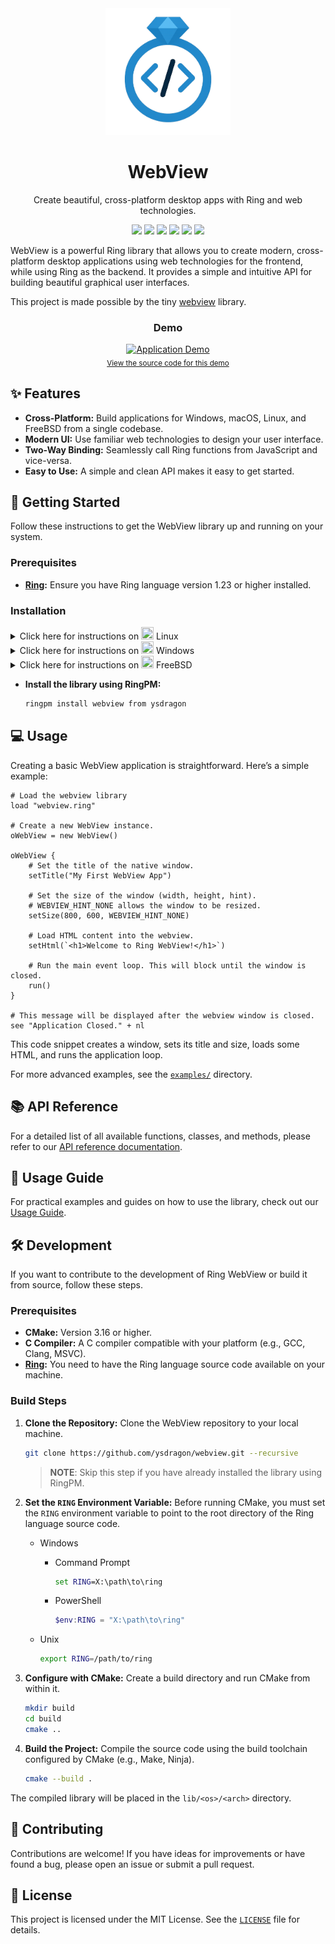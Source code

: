 <div align="center">

<img src="img/logo.png" alt="WebView Logo" width="200">

# WebView

Create beautiful, cross-platform desktop apps with Ring and web technologies.

[language-ring]: https://img.shields.io/badge/language-Ring-2D54CB.svg?style=for-the-badge&labelColor=414868
[build-status]: https://img.shields.io/github/actions/workflow/status/ysdragon/webview/main.yml?branch=main&label=build&style=for-the-badge&labelColor=414868&logoColor=C0CAF5&color=8c73cc
[last-commit]: https://img.shields.io/github/last-commit/ysdragon/webview?style=for-the-badge&logo=github&logoColor=C0CAF5&labelColor=414868&color=8c73cc
[release-version]: https://img.shields.io/github/v/release/ysdragon/webview?style=for-the-badge&logo=webtrees&logoColor=C0CAF5&labelColor=414868&color=7664C6
[license]: https://img.shields.io/github/license/ysdragon/webview?style=for-the-badge&logo=opensourcehardware&label=License&logoColor=C0CAF5&labelColor=414868&color=8c73cc
[issues]: https://img.shields.io/github/issues/ysdragon/webview?color=8c73cc&style=for-the-badge&logo=github&logoColor=C0CAF5&labelColor=414868

[![][language-ring]](https://ring-lang.github.io/)
[![][build-status]](https://github.com/ysdragon/webview/actions)
[![][last-commit]](https://github.com/ysdragon/webview/pulse)
[![][release-version]](https://github.com/ysdragon/webview/releases/latest)
[![][license]](https://github.com/ysdragon/webview/blob/main/LICENSE)
[![][issues]](https://github.com/ysdragon/webview/issues)

</div>

WebView is a powerful Ring library that allows you to create modern, cross-platform desktop applications using web technologies for the frontend, while using Ring as the backend. It provides a simple and intuitive API for building beautiful graphical user interfaces.

This project is made possible by the tiny [webview](https://github.com/webview/webview) library.

<div align="center">
  <h3>Demo</h3>
  <a href="examples/09_showcase.ring">
    <img src="img/showcase.gif" alt="Application Demo" width="600">
  </a>
  <br>
  <sub>
    <a href="examples/09_showcase.ring">View the source code for this demo</a>
  </sub>
</div>

## ✨ Features

- **Cross-Platform:** Build applications for Windows, macOS, Linux, and FreeBSD from a single codebase.
- **Modern UI:** Use familiar web technologies to design your user interface.
- **Two-Way Binding:** Seamlessly call Ring functions from JavaScript and vice-versa.
- **Easy to Use:** A simple and clean API makes it easy to get started.

## 🚀 Getting Started

Follow these instructions to get the WebView library up and running on your system.

### Prerequisites

- **[Ring](https://ring-lang.github.io/download.html):** Ensure you have Ring language version 1.23 or higher installed.

### Installation
<details>
<summary>Click here for instructions on <img width="20" height="20" src="https://www.kernel.org/theme/images/logos/favicon.png" /> Linux</summary>

The compiled Linux library in this package requires GTK 4 and WebkitGTK 6.

*   **<img width="16" height="16" src="https://www.debian.org/favicon.ico" />Debian-based:** `sudo apt install libgtk-4-1 libwebkitgtk-6.0-4`
*   **<img width="16" height="16" src="https://archlinux.org/static/favicon.png" />Arch-based:** `sudo pacman -S gtk4 webkitgtk-6.0`
*   **<img width="16" height="16" src="https://fedoraproject.org/favicon.ico" />Fedora:** `sudo dnf install gtk4 webkitgtk6.0`
*   **<img width="16" height="16" src="https://voidlinux.org/assets/img/favicon.png" />Void Linux:** `sudo xbps-install gtk4 libwebkitgtk60`
*   **<img width="16" height="16" src="https://www.alpinelinux.org/alpine-logo.ico" />Alpine Linux:** `sudo apk add webkit2gtk-6.0`

</details>

<details>
<summary>Click here for instructions on <img width="20" height="20" src="https://blogs.windows.com/wp-content/uploads/prod/2022/09/cropped-Windows11IconTransparent512-32x32.png" /> Windows</summary>

The compiled Windows library in this package does not bundle any webview version with itself but rather uses the system-installed one.

The [Microsoft Edge WebView2](https://developer.microsoft.com/en-us/microsoft-edge/webview2/) runtime is required to be installed on the system for any version of Windows before Windows 11. To manually update or install the latest version, follow the steps [here](https://github.com/MicrosoftEdge/WebView2Feedback/issues/3371#issuecomment-1500917825).

</details>

<details>
<summary>Click here for instructions on <img width="20" height="20" src="https://www.freebsd.org/favicon.ico" /> FreeBSD</summary>

The compiled FreeBSD library in this package requires WebKitGTK 6.

*   **FreeBSD systems:** `sudo pkg install webkit2-gtk_60`

</details>

- **Install the library using RingPM:**
    ```sh
    ringpm install webview from ysdragon
    ```

## 💻 Usage

Creating a basic WebView application is straightforward. Here’s a simple example:

```ring
# Load the webview library
load "webview.ring"

# Create a new WebView instance.
oWebView = new WebView()

oWebView {
    # Set the title of the native window.
    setTitle("My First WebView App")

    # Set the size of the window (width, height, hint).
    # WEBVIEW_HINT_NONE allows the window to be resized.
    setSize(800, 600, WEBVIEW_HINT_NONE)

    # Load HTML content into the webview.
    setHtml(`<h1>Welcome to Ring WebView!</h1>`)

    # Run the main event loop. This will block until the window is closed.
    run()
}

# This message will be displayed after the webview window is closed.
see "Application Closed." + nl
```

This code snippet creates a window, sets its title and size, loads some HTML, and runs the application loop.

For more advanced examples, see the [`examples/`](examples/) directory.

## 📚 API Reference

For a detailed list of all available functions, classes, and methods, please refer to our [API reference documentation](docs/REFERENCE.md).

## 📖 Usage Guide

For practical examples and guides on how to use the library, check out our [Usage Guide](docs/USAGE.md).

## 🛠️ Development

If you want to contribute to the development of Ring WebView or build it from source, follow these steps.

### Prerequisites

- **CMake:** Version 3.16 or higher.
- **C Compiler:** A C compiler compatible with your platform (e.g., GCC, Clang, MSVC).
- **[Ring](https://github.com/ring-lang/ring):** You need to have the Ring language source code available on your machine.

### Build Steps

1. **Clone the Repository:**
   Clone the WebView repository to your local machine.
   ```sh
   git clone https://github.com/ysdragon/webview.git --recursive
   ```
   > **NOTE**: Skip this step if you have already installed the library using RingPM.

2.  **Set the `RING` Environment Variable:**
    Before running CMake, you must set the `RING` environment variable to point to the root directory of the Ring language source code.
    - Windows
      - Command Prompt
          ```cmd
          set RING=X:\path\to\ring
          ```
      - PowerShell
          ```powershell
          $env:RING = "X:\path\to\ring"
          ```

    - Unix
      ```bash
      export RING=/path/to/ring
      ```

3.  **Configure with CMake:**
    Create a build directory and run CMake from within it.
    ```sh
    mkdir build
    cd build
    cmake ..
    ```

4.  **Build the Project:**
    Compile the source code using the build toolchain configured by CMake (e.g., Make, Ninja).
    ```sh
    cmake --build .
    ```

The compiled library will be placed in the `lib/<os>/<arch>` directory.

## 🤝 Contributing

Contributions are welcome! If you have ideas for improvements or have found a bug, please open an issue or submit a pull request.

## 📄 License

This project is licensed under the MIT License. See the [`LICENSE`](LICENSE) file for details.